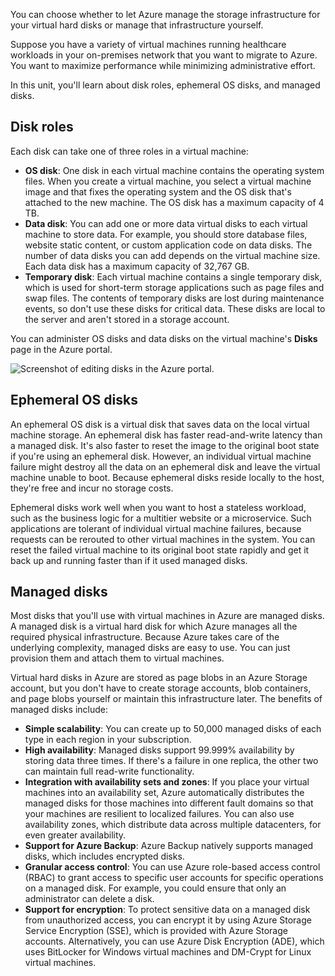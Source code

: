 You can choose whether to let Azure manage the storage infrastructure for your virtual hard disks or manage that infrastructure yourself.

Suppose you have a variety of virtual machines running healthcare workloads in your on-premises network that you want to migrate to Azure. You want to maximize performance while minimizing administrative effort.

In this unit, you'll learn about disk roles, ephemeral OS disks, and managed disks.

## Disk roles

Each disk can take one of three roles in a virtual machine:

- **OS disk**: One disk in each virtual machine contains the operating system files. When you create a virtual machine, you select a virtual machine image and that fixes the operating system and the OS disk that's attached to the new machine. The OS disk has a maximum capacity of 4 TB.
- **Data disk**: You can add one or more data virtual disks to each virtual machine to store data. For example, you should store database files, website static content, or custom application code on data disks. The number of data disks you can add depends on the virtual machine size. Each data disk has a maximum capacity of 32,767 GB.
- **Temporary disk**: Each virtual machine contains a single temporary disk, which is used for short-term storage applications such as page files and swap files. The contents of temporary disks are lost during maintenance events, so don't use these disks for critical data. These disks are local to the server and aren't stored in a storage account.

You can administer OS disks and data disks on the virtual machine's **Disks** page in the Azure portal.

![Screenshot of editing disks in the Azure portal.](../media/2-edit-disks-portal.png)

## Ephemeral OS disks

An ephemeral OS disk is a virtual disk that saves data on the local virtual machine storage. An ephemeral disk has faster read-and-write latency than a managed disk. It's also faster to reset the image to the original boot state if you're using an ephemeral disk. However, an individual virtual machine failure might destroy all the data on an ephemeral disk and leave the virtual machine unable to boot. Because ephemeral disks reside locally to the host, they're free and incur no storage costs.

Ephemeral disks work well when you want to host a stateless workload, such as the business logic for a multitier website or a microservice. Such applications are tolerant of individual virtual machine failures, because requests can be rerouted to other virtual machines in the system. You can reset the failed virtual machine to its original boot state rapidly and get it back up and running faster than if it used managed disks.

## Managed disks

Most disks that you'll use with virtual machines in Azure are managed disks. A managed disk is a virtual hard disk for which Azure manages all the required physical infrastructure. Because Azure takes care of the underlying complexity, managed disks are easy to use. You can just provision them and attach them to virtual machines.

Virtual hard disks in Azure are stored as page blobs in an Azure Storage account, but you don't have to create storage accounts, blob containers, and page blobs yourself or maintain this infrastructure later. The benefits of managed disks include:

- **Simple scalability**: You can create up to 50,000 managed disks of each type in each region in your subscription.
- **High availability**: Managed disks support 99.999% availability by storing data three times. If there's a failure in one replica, the other two can maintain full read-write functionality.
- **Integration with availability sets and zones**: If you place your virtual machines into an availability set, Azure automatically distributes the managed disks for those machines into different fault domains so that your machines are resilient to localized failures. You can also use availability zones, which distribute data across multiple datacenters, for even greater availability.
- **Support for Azure Backup**: Azure Backup natively supports managed disks, which includes encrypted disks.
- **Granular access control**: You can use Azure role-based access control (RBAC) to grant access to specific user accounts for specific operations on a managed disk. For example, you could ensure that only an administrator can delete a disk.
- **Support for encryption**: To protect sensitive data on a managed disk from unauthorized access, you can encrypt it by using Azure Storage Service Encryption (SSE), which is provided with Azure Storage accounts. Alternatively, you can use Azure Disk Encryption (ADE), which uses BitLocker for Windows virtual machines and DM-Crypt for Linux virtual machines.